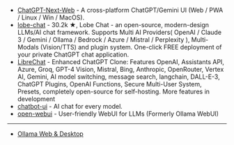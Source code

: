 - [ChatGPT-Next-Web](https://github.com/ChatGPTNextWeb/ChatGPT-Next-Web) - A cross-platform ChatGPT/Gemini UI (Web / PWA / Linux / Win / MacOS).
- [lobe-chat](https://github.com/lobehub/lobe-chat) - 30.2k ★, Lobe Chat - an open-source, modern-design LLMs/AI chat framework. Supports Multi AI Providers( OpenAI / Claude 3 / Gemini / Ollama / Bedrock / Azure / Mistral / Perplexity ), Multi-Modals (Vision/TTS) and plugin system. One-click FREE deployment of your private ChatGPT chat application.
- [LibreChat](https://github.com/danny-avila/LibreChat) - Enhanced ChatGPT Clone: Features OpenAI, Assistants API, Azure, Groq, GPT-4 Vision, Mistral, Bing, Anthropic, OpenRouter, Vertex AI, Gemini, AI model switching, message search, langchain, DALL-E-3, ChatGPT Plugins, OpenAI Functions, Secure Multi-User System, Presets, completely open-source for self-hosting. More features in development
- [chatbot-ui](https://github.com/mckaywrigley/chatbot-ui) - AI chat for every model.
- [open-webui](https://github.com/open-webui/open-webui) - User-friendly WebUI for LLMs (Formerly Ollama WebUI)

---

- [Ollama Web & Desktop](https://github.com/ollama/ollama?tab=readme-ov-file#web--desktop)